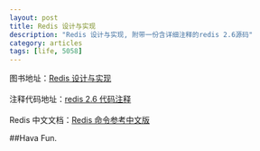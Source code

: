 ```yaml
---
layout: post
title: Redis 设计与实现
description: "Redis 设计与实现, 附带一份含详细注释的redis 2.6源码"
category: articles
tags: [life, 5058]
---
```


图书地址：[Redis 设计与实现](http://www.redisbook.com)  
<br>
注释代码地址：[redis 2.6 代码注释](https://github.com/huangz1990/annotated_redis_source)  
<br>
Redis 中文文档：[Redis 命令参考中文版](http://www.redisdoc.com/en/latest/)

##Hava Fun.
